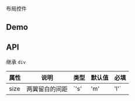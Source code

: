 布局控件

## Demo

## API

继承 `div`

| 属性 | 说明           | 类型              | 默认值 | 必填    |
| ---- | -------------- | ----------------- | ------ | ------- |
| size | 两翼留白的间距 | `'s' | 'm' | 'l'` | `'m'`  | `false` |
